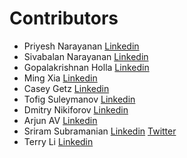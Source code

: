 # Contributors
* Priyesh Narayanan          [Linkedin](https://www.linkedin.com/in/priyeshnarayanan)
* Sivabalan Narayanan        [Linkedin](https://www.linkedin.com/in/sivabalan-narayanan-1040b45)
* Gopalakrishnan Holla       [Linkedin](https://www.linkedin.com/in/vgkholla)
* Ming Xia                   [Linkedin](https://www.linkedin.com/in/ming-xia-576aa118)
* Casey Getz                 [Linkedin](https://www.linkedin.com/in/caseygetz)
* Tofig Suleymanov           [Linkedin](https://www.linkedin.com/in/tofig)
* Dmitry Nikiforov           [Linkedin](https://www.linkedin.com/in/dmitrynikiforov)
* Arjun AV                   [Linkedin](https://in.linkedin.com/in/arjunshenoylinkedin)
* Sriram Subramanian         [Linkedin](https://www.linkedin.com/in/sriramsubramanian2
)          [Twitter](https://twitter.com/sriramsubram)
* Terry Li                   [Linkedin](https://www.linkedin.com/in/terrylicmu)